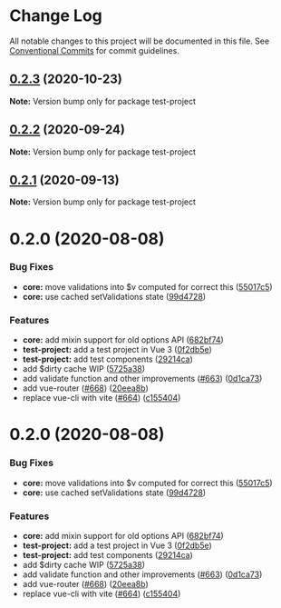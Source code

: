 # Change Log

All notable changes to this project will be documented in this file.
See [Conventional Commits](https://conventionalcommits.org) for commit guidelines.

## [0.2.3](https://github.com/vuelidate/vuelidate/compare/test-project@0.2.2...test-project@0.2.3) (2020-10-23)

**Note:** Version bump only for package test-project





## [0.2.2](https://github.com/vuelidate/vuelidate/compare/test-project@0.2.1...test-project@0.2.2) (2020-09-24)

**Note:** Version bump only for package test-project





## [0.2.1](https://github.com/vuelidate/vuelidate/compare/test-project@0.2.0...test-project@0.2.1) (2020-09-13)

**Note:** Version bump only for package test-project





# 0.2.0 (2020-08-08)


### Bug Fixes

* **core:** move validations into $v computed for correct this ([55017c5](https://github.com/vuelidate/vuelidate/commit/55017c5bd3810a8bb9b9b3dec8242e97d3c9c185))
* **core:** use cached setValidations state ([99d4728](https://github.com/vuelidate/vuelidate/commit/99d47289245b643d58f41e464902935b9af7f365))


### Features

* **core:** add mixin support for old options API ([682bf74](https://github.com/vuelidate/vuelidate/commit/682bf748b684d4a1ee008affed350179ded4eb6a))
* **test-project:** add a test project in Vue 3 ([0f2db5e](https://github.com/vuelidate/vuelidate/commit/0f2db5e63feab16c16d8edee3f3690e0a900ab4f))
* **test-project:** add test components ([29214ca](https://github.com/vuelidate/vuelidate/commit/29214ca038b37be8a405566bc7b5137c6c337ec9))
* add $dirty cache WIP ([5725a38](https://github.com/vuelidate/vuelidate/commit/5725a38da12848fc699c719dafa06706107f0374))
* add validate function and other improvements ([#663](https://github.com/vuelidate/vuelidate/issues/663)) ([0d1ca73](https://github.com/vuelidate/vuelidate/commit/0d1ca73ca5f7574e15256cf8bfa94ea6170dc2dc))
* add vue-router ([#668](https://github.com/vuelidate/vuelidate/issues/668)) ([20eea8b](https://github.com/vuelidate/vuelidate/commit/20eea8bda9fafce4ee9c8935648c3d5dcaa78097))
* replace vue-cli with vite ([#664](https://github.com/vuelidate/vuelidate/issues/664)) ([c155404](https://github.com/vuelidate/vuelidate/commit/c155404769fc78ceca5a2b766d0abf2071bff987))





# 0.2.0 (2020-08-08)


### Bug Fixes

* **core:** move validations into $v computed for correct this ([55017c5](https://github.com/vuelidate/vuelidate/commit/55017c5bd3810a8bb9b9b3dec8242e97d3c9c185))
* **core:** use cached setValidations state ([99d4728](https://github.com/vuelidate/vuelidate/commit/99d47289245b643d58f41e464902935b9af7f365))


### Features

* **core:** add mixin support for old options API ([682bf74](https://github.com/vuelidate/vuelidate/commit/682bf748b684d4a1ee008affed350179ded4eb6a))
* **test-project:** add a test project in Vue 3 ([0f2db5e](https://github.com/vuelidate/vuelidate/commit/0f2db5e63feab16c16d8edee3f3690e0a900ab4f))
* **test-project:** add test components ([29214ca](https://github.com/vuelidate/vuelidate/commit/29214ca038b37be8a405566bc7b5137c6c337ec9))
* add $dirty cache WIP ([5725a38](https://github.com/vuelidate/vuelidate/commit/5725a38da12848fc699c719dafa06706107f0374))
* add validate function and other improvements ([#663](https://github.com/vuelidate/vuelidate/issues/663)) ([0d1ca73](https://github.com/vuelidate/vuelidate/commit/0d1ca73ca5f7574e15256cf8bfa94ea6170dc2dc))
* add vue-router ([#668](https://github.com/vuelidate/vuelidate/issues/668)) ([20eea8b](https://github.com/vuelidate/vuelidate/commit/20eea8bda9fafce4ee9c8935648c3d5dcaa78097))
* replace vue-cli with vite ([#664](https://github.com/vuelidate/vuelidate/issues/664)) ([c155404](https://github.com/vuelidate/vuelidate/commit/c155404769fc78ceca5a2b766d0abf2071bff987))
